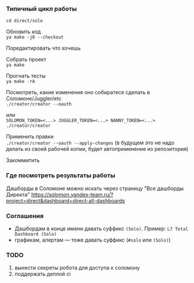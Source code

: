 ### Типичный цикл работы

`cd direct/solo`

Обновить код  
`ya make -j0 --checkout`

Поредактировать что хочешь

Собрать проект  
`ya make`

Прогнать тесты  
`ya make -rA`

Посмотреть, какие изменения оно собиратеся сделать в Соломоне/Juggler/etc  
`./creator/creator --oauth`

или  
`SOLOMON_TOKEN=<...> JUGGLER_TOKEN=<...> NANNY_TOKEN=<...> ./creator/creator`

Применить правки  
`./creator/creator --oauth --apply-changes`
(в будущем это не надо делать из своей рабочей копии, будет автоприменение из репозитория)

Закоммитить


### Где посмотреть результаты работы

Дашборды в Соломоне можно искать через страницу "Все дашборды Директа" <https://solomon.yandex-team.ru/?project=direct&dashboard=direct-all-dashboards>


### Соглашения

- Дашбордам в конце имени давать суффикс `(Solo)`. Пример: `L7 Total Dashboard (Solo)`
- графикам, алертам — тоже давать суффикс (`#solo` или `(Solo)`)


### TODO

1) вынести секреты робота для доступа к соломону
2) поддержать деплой ci
